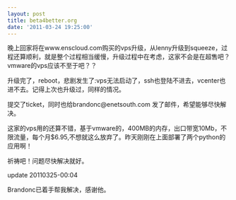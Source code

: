 ```yaml
---
layout: post
title: beta4better.org
date: '2011-03-24 19:25:00'
---
```


<p>晚上回家将在www.enscloud.com购买的vps升级，从lenny升级到squeeze，过程还算顺利，就是整个过程相当缓慢，升级过程中在考虑，这家不会是在超售吧？vmware的vps应该不至于吧？？</p>

<p>升级完了，reboot，悲剧发生了:vps无法启动了，ssh也登陆不进去，vcenter也进不去。记得上次也升级过，同样的情况。</p>

<p>提交了ticket，同时也给brandonc@enetsouth.com 发了邮件，希望能够尽快解决。</p>

<p>这家的vps用的还算不错，基于vmware的，400MB的内存，出口带宽10Mb，不限流量，每个月$6.95,不想就这么放弃了。昨天刚刚在上面部署了两个python的应用啊！</p>

<p>祈祷吧！问题尽快解决就好。</p>

<p>update 20110325-00:04</p>

<p>Brandonc已着手帮我解决，感谢他。</p>